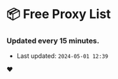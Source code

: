 # :package: Free Proxy List
### Updated every 15 minutes.

- Last updated: `2024-05-01 12:39`

:heart:
